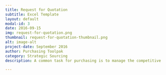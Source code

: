 ```yaml
---
title: Request for Quotation
subtitle: Excel Template
layout: default
modal-id: 3
date: 2016-09-15
img: request-for-quotation.png
thumbnail: request-for-quotation-thumbnail.png
alt: image-alt
project-date: September 2016
author: Purchasing Toolpak
category: Strategic Sourcing
description: A common task for purchasing is to manage the competitive bid process. This template will work with parts or services. There is ample room to enter a detailed item description. Along with price, the supplier provides lead time, payment terms and freight terms.

---
```

